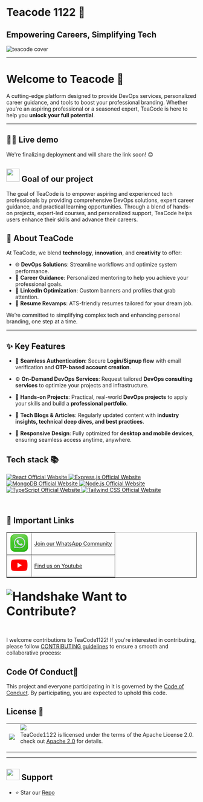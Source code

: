 # Teacode 1122 🩷 
## **Empowering Careers, Simplifying Tech**  

![teacode cover](https://github.com/user-attachments/assets/f9d71661-b653-4fa6-8f4d-6ec95320de95)

<hr/>

<a name="Welcome to Teacode "></a>

# Welcome to Teacode 👋


A cutting-edge platform designed to provide DevOps services, personalized career guidance, and tools to boost your professional branding. Whether you're an aspiring professional or a seasoned expert, TeaCode is here to help you **unlock your full potential**.  

---

<a name="demo"></a>
## 👩‍💻 Live demo 

We're finalizing deployment and will share the link soon! 😊

<div>
  <h2><img src="https://github.com/Meetjain1/wanderlust/assets/133582566/4a07b161-b8d6-4803-804a-3b0db699023e" width="35" height="35"> Goal of our project </h2>
</div>

The goal of TeaCode is to empower aspiring and experienced tech professionals by providing comprehensive DevOps solutions, expert career guidance, and practical learning opportunities. Through a blend of hands-on projects, expert-led courses, and personalized support, TeaCode helps users enhance their skills and advance their careers.

## 🚀 **About TeaCode**  
At TeaCode, we blend **technology**, **innovation**, and **creativity** to offer:  
- 🌐 **DevOps Solutions**: Streamline workflows and optimize system performance.  
- 🎯 **Career Guidance**: Personalized mentoring to help you achieve your professional goals.  
- 🎨 **LinkedIn Optimization**: Custom banners and profiles that grab attention.  
- 📄 **Resume Revamps**: ATS-friendly resumes tailored for your dream job.  

We’re committed to simplifying complex tech and enhancing personal branding, one step at a time.

---

## ✨ Key Features

- 🔐 **Seamless Authentication**: Secure **Login/Signup flow** with email verification and **OTP-based account creation**.
- ⚙️ **On-Demand DevOps Services**: Request tailored **DevOps consulting services** to optimize your projects and infrastructure.

- 🧰 **Hands-on Projects**: Practical, real-world **DevOps projects** to apply your skills and build a **professional portfolio**.

- 📰 **Tech Blogs & Articles**: Regularly updated content with **industry insights, technical deep dives, and best practices**.

- 📱 **Responsive Design**: Fully optimized for **desktop and mobile devices**, ensuring seamless access anytime, anywhere.


## Tech stack 📚


<p>
  <a href="https://react.dev/">
    <img src="https://img.shields.io/badge/React-61DAFB?style=for-the-badge&logo=react&logoColor=black" alt="React Official Website"/>
  </a>
  <a href="https://expressjs.com/">
    <img src="https://img.shields.io/badge/Express.js-000000?style=for-the-badge&logo=express&logoColor=white" alt="Express.js Official Website"/>
  </a>
  <a href="https://www.mongodb.com/">
    <img src="https://img.shields.io/badge/MongoDB-FF6F00?style=for-the-badge&logo=mongodb&logoColor=white" alt="MongoDB Official Website" />
  </a>
  <a href="https://nodejs.org/">
    <img src="https://img.shields.io/badge/Node.js-339933?style=for-the-badge&logo=node.js&logoColor=white" alt="Node.js Official Website"/>
  </a>
  <a href="https://www.typescriptlang.org/">
    <img src="https://img.shields.io/badge/TypeScript-3178C6?style=for-the-badge&logo=typescript&logoColor=white" alt="TypeScript Official Website"/>
  </a>
  <a href="https://tailwindcss.com/">
    <img src="https://img.shields.io/badge/Tailwind_CSS-06B6D4?style=for-the-badge&logo=tailwindcss&logoColor=white" alt="Tailwind CSS Official Website"/>
  </a>
</p>


<br>

<div>
  <h2>🔗 Important Links</h2>
</div>

<table border="1">
  <tr>
      <td><img src="public\socials/WhatsApp.png" alt="whatsapp Logo" width="50"></td>
      <td><a href="https://www.whatsapp.com/update-later"> Join our WhatsApp Community </a></td>
  </tr>
  <tr>
      <td><img src="\public\socials/youtube.svg" alt="YouTube Logo" width="50"></td>
      <td><a href="https://www.youtube.com/@Teacode-1122"> Find us on Youtube </a></td>
  </tr>
</table>

<div align="left">
<h2><font size="6"><img src="https://raw.githubusercontent.com/Tarikul-Islam-Anik/Animated-Fluent-Emojis/master/Emojis/Hand%20gestures/Handshake.png" alt="Handshake" width="40" height="40" /> Want to Contribute? </font></h2>
</div>
<br>

I welcome contributions to TeaCode1122! If you're interested in contributing, please follow [CONTRIBUTING guidelines](https://github.com/divyasatpute/TeaCode1122/blob/main/CONTRIBUTING.md) to ensure a smooth and collaborative process:

<h2>Code Of Conduct📑</h2>

This project and everyone participating in it is governed by the [Code of Conduct](https://github.com/TeaCode1122/blob/main/.github/CODE_OF_CONDUCT.md). By participating, you are expected to uphold this code.

## License 🔖

<table>
  <tr>
     <td>
       <p align="center"> <img src="(https://github.com/divyasatpute/TeaCode1122/assets/100375390/10e99569-3759-4a3f-bd5a-dace2f2ab2a7" width="80%"></img>
    </td>
    <td> 
      <img src="https://img.shields.io/badge/apache-license2.0-yellow.svg"/> <br> 
TeaCode1122 is licensed under the terms of the Apache License 2.0. check out <a href="./LICENSE">Apache 2.0</a> for details. <img width=2300/>
    </td>
  </tr>
</table>

<a name="support"></a>

<hr>

<div>
  <h2><img src="https://fonts.gstatic.com/s/e/notoemoji/latest/1f31f/512.webp" width="35" height="30"> Support </h2>
</div>

- ⭐ Star our [Repo](https://github.com/divyasatpute/TeaCode1122)
